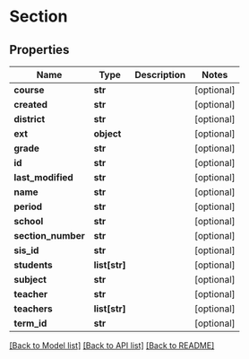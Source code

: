 # Section

## Properties
Name | Type | Description | Notes
------------ | ------------- | ------------- | -------------
**course** | **str** |  | [optional] 
**created** | **str** |  | [optional] 
**district** | **str** |  | [optional] 
**ext** | **object** |  | [optional] 
**grade** | **str** |  | [optional] 
**id** | **str** |  | [optional] 
**last_modified** | **str** |  | [optional] 
**name** | **str** |  | [optional] 
**period** | **str** |  | [optional] 
**school** | **str** |  | [optional] 
**section_number** | **str** |  | [optional] 
**sis_id** | **str** |  | [optional] 
**students** | **list[str]** |  | [optional] 
**subject** | **str** |  | [optional] 
**teacher** | **str** |  | [optional] 
**teachers** | **list[str]** |  | [optional] 
**term_id** | **str** |  | [optional] 

[[Back to Model list]](../README.md#documentation-for-models) [[Back to API list]](../README.md#documentation-for-api-endpoints) [[Back to README]](../README.md)

